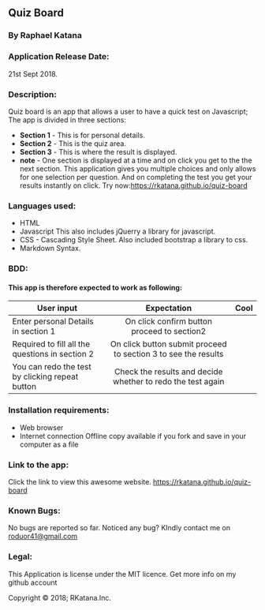
## Quiz Board
### By Raphael Katana

### Application Release Date:
21st Sept 2018.

### Description:
Quiz board is an app that allows a user to have a quick test on Javascript;
The app is divided in three sections:
* **Section 1** - This is for personal details.
* **Section 2** - This is the quiz area.
* **Section 3** - This is where the result is displayed.
* **note** - One section is displayed at a time and on click you get to the the next section.
This application gives you multiple choices and only allows for one selection per question.
And on completing the test you get your results instantly on click.
Try now:https://rkatana.github.io/quiz-board

### Languages used:
* HTML
* Javascript
 This also includes jQuerry a library for javascript.
* CSS - Cascading Style Sheet.
  Also included bootstrap a library to css.
* Markdown Syntax.

### BDD:
#### This app is therefore expected to work as following:
| User input |  Expectation  |  Cool |
|----------|:-------------:|------:|
| Enter personal Details in section 1|  On click confirm button proceed to section2 |
| Required to fill all the questions in section 2| On click button submit proceed to section 3 to see the results   |
| You can redo the test by clicking repeat button| Check the results and decide whether to redo the test again|

### Installation requirements:
* Web browser
* Internet connection
Offline copy available if you fork and save in your computer as a file

### Link to the app:
Click the link to view this awesome website.
https://rkatana.github.io/quiz-board

### Known Bugs:
No bugs are reported so far.
Noticed any bug?
KIndly contact me on roduor41@gmail.com

### Legal:
This Application is license under the MIT licence.
Get more info on my github account

Copyright © 2018; RKatana.Inc.
